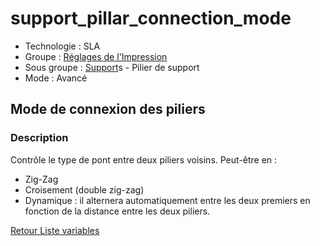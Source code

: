 # support_pillar_connection_mode

* Technologie : SLA
* Groupe : [Réglages de l'Impression](../sla_printer/sla_parameters.md)
* Sous groupe : [Support](../print_settings/print_settings.md#support)s - Pilier de support
* Mode : Avancé

## Mode de connexion des piliers

### Description

Contrôle le type de pont entre deux piliers voisins. Peut-être en  : 
 - Zig-Zag
 - Croisement (double zig-zag)
 - Dynamique : il alternera automatiquement entre les deux premiers en fonction de la distance entre les deux piliers.


[Retour Liste variables](variable_list.md)